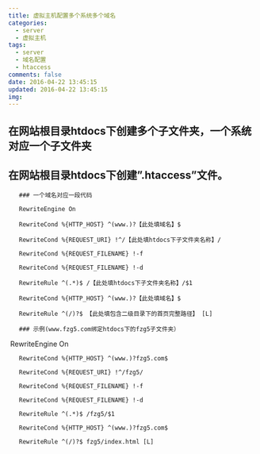 ```yaml
---
title: 虚拟主机配置多个系统多个域名
categories:
  - server
  - 虚拟主机
tags:
  - server
  - 域名配置
  - htaccess
comments: false
date: 2016-04-22 13:45:15
updated: 2016-04-22 13:45:15
img:
---
```

## 在网站根目录htdocs下创建多个子文件夹，一个系统对应一个子文件夹
## 在网站根目录htdocs下创建”.htaccess”文件。
       ### 一个域名对应一段代码​

       RewriteEngine On

       RewriteCond %{HTTP_HOST} ^(www.)?【此处填域名】$

       RewriteCond %{REQUEST_URI} !^/【此处填htdocs下子文件夹名称】/

       RewriteCond %{REQUEST_FILENAME} !-f

       RewriteCond %{REQUEST_FILENAME} !-d

       RewriteRule ^(.*)$ /【此处填htdocs下子文件夹名称】/$1

       RewriteCond %{HTTP_HOST} ^(www.)?【此处填域名】$

       RewriteRule ^(/)?$ 【此处填包含二级目录下的首页完整路径】 [L]

       ### 示例(www.fzg5.com绑定htdocs下的fzg5子文件夹）

​       RewriteEngine On

       RewriteCond %{HTTP_HOST} ^(www.)?fzg5.com$

       RewriteCond %{REQUEST_URI} !^/fzg5/

       RewriteCond %{REQUEST_FILENAME} !-f

       RewriteCond %{REQUEST_FILENAME} !-d

       RewriteRule ^(.*)$ /fzg5/$1

       RewriteCond %{HTTP_HOST} ^(www.)?fzg5.com$

       RewriteRule ^(/)?$ fzg5/index.html [L]